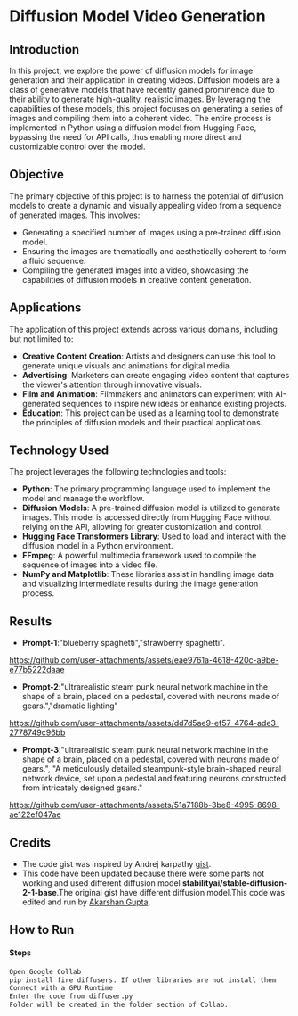 
# Diffusion Model Video Generation

## Introduction
In this project, we explore the power of diffusion models for image generation and their application in creating videos. Diffusion models are a class of generative models that have recently gained prominence due to their ability to generate high-quality, realistic images. By leveraging the capabilities of these models, this project focuses on generating a series of images and compiling them into a coherent video. The entire process is implemented in Python using a diffusion model from Hugging Face, bypassing the need for API calls, thus enabling more direct and customizable control over the model.

## Objective
The primary objective of this project is to harness the potential of diffusion models to create a dynamic and visually appealing video from a sequence of generated images. This involves:

- Generating a specified number of images using a pre-trained diffusion model.
- Ensuring the images are thematically and aesthetically coherent to form a fluid sequence.
- Compiling the generated images into a video, showcasing the capabilities of diffusion models in creative content generation.

## Applications
The application of this project extends across various domains, including but not limited to:

- **Creative Content Creation**: Artists and designers can use this tool to generate unique visuals and animations for digital media.
- **Advertising**: Marketers can create engaging video content that captures the viewer's attention through innovative visuals.
- **Film and Animation**: Filmmakers and animators can experiment with AI-generated sequences to inspire new ideas or enhance existing projects.
- **Education**: This project can be used as a learning tool to demonstrate the principles of diffusion models and their practical applications.

## Technology Used
The project leverages the following technologies and tools:

- **Python**: The primary programming language used to implement the model and manage the workflow.
- **Diffusion Models**: A pre-trained diffusion model is utilized to generate images. This model is accessed directly from Hugging Face without relying on the API, allowing for greater customization and control.
- **Hugging Face Transformers Library**: Used to load and interact with the diffusion model in a Python environment.
- **FFmpeg**: A powerful multimedia framework used to compile the sequence of images into a video file.
- **NumPy and Matplotlib**: These libraries assist in handling image data and visualizing intermediate results during the image generation process.
## Results 
- **Prompt-1**:"blueberry spaghetti","strawberry spaghetti".



https://github.com/user-attachments/assets/eae9761a-4618-420c-a9be-e77b5222daae





- **Prompt-2**:"ultrarealistic steam punk neural network machine in the shape of a brain, placed on a pedestal, covered with neurons made of gears.","dramatic lighting"


https://github.com/user-attachments/assets/dd7d5ae9-ef57-4764-ade3-2778749c96bb


- **Prompt-3**:"ultrarealistic steam punk neural network machine in the shape of a brain, placed on a pedestal, covered with neurons made of gears.", "A meticulously detailed steampunk-style brain-shaped neural network device, set upon a pedestal and featuring neurons constructed from intricately designed gears."

  

https://github.com/user-attachments/assets/51a7188b-3be8-4995-8698-ae122ef047ae



## Credits 
- The code gist was inspired by Andrej karpathy [gist](https://gist.github.com/karpathy/00103b0037c5aaea32fe1da1af553355).
- This code have been updated because there were some parts not working and used different diffusion model **stabilityai/stable-diffusion-2-1-base**.The original gist have different diffusion model.This code was edited and run by [Akarshan Gupta](https://github.com/AkarshanGupta/AkarshanGupta).

## How to Run 
#### Steps
```bash
Open Google Collab
pip install fire diffusers. If other libraries are not install them 
Connect with a GPU Runtime
Enter the code from diffuser.py
Folder will be created in the folder section of Collab.
```












  
